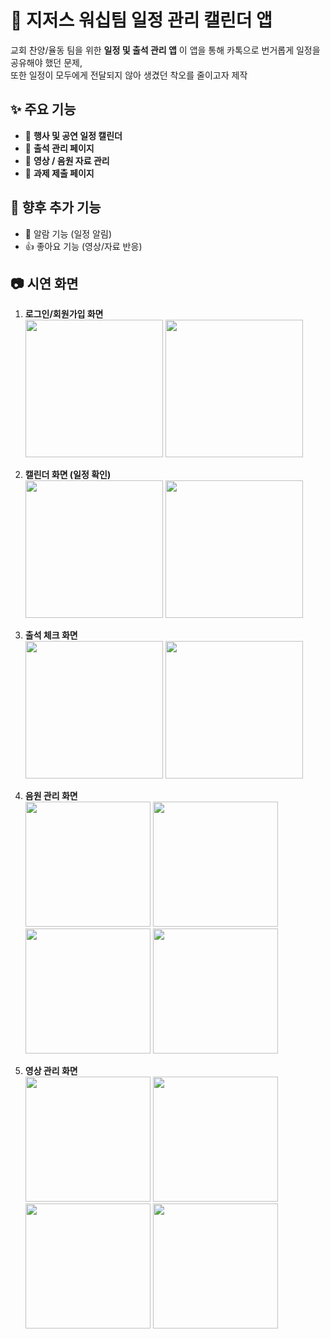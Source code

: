 # 📅 지저스 워십팀 일정 관리 캘린더 앱

교회 찬양/율동 팀을 위한 **일정 및 출석 관리 앱** 
이 앱을 통해 카톡으로 번거롭게 일정을 공유해야 했던 문제,  
또한 일정이 모두에게 전달되지 않아 생겼던 착오를 줄이고자 제작

## ✨ 주요 기능
- 📆 **행사 및 공연 일정 캘린더**  
- 👥 **출석 관리 페이지**  
- 🎥 **영상 / 음원 자료 관리**  
- 📝 **과제 제출 페이지**  

## 🚀 향후 추가 기능
- 🔔 알람 기능 (일정 알림)  
- 👍 좋아요 기능 (영상/자료 반응)  


## 📷 시연 화면

1. **로그인/회원가입 화면**  
   <img src="jesus_worship_calendar_app/images/login.jpg" width="220"/>
   <img src="jesus_worship_calendar_app/images/signup.jpg" width="220"/>

2. **캘린더 화면 (일정 확인)**  
   <img src="jesus_worship_calendar_app/images/calendar1.jpg" width="220"/>
   <img src="jesus_worship_calendar_app/images/calendar2.jpg" width="220"/>
   
3. **출석 체크 화면**  
   <img src="jesus_worship_calendar_app/images/attendance1.jpg" width="220"/>
   <img src="jesus_worship_calendar_app/images/attendance2.jpg" width="220"/>

4. **음원 관리 화면**  
   <img src="jesus_worship_calendar_app/images/audio1.jpg" width="200"/>
   <img src="jesus_worship_calendar_app/images/audio2.jpg" width="200"/>
   <img src="jesus_worship_calendar_app/images/audio3.jpg" width="200"/>
   <img src="jesus_worship_calendar_app/images/audio4.jpg" width="200"/>
   

5. **영상 관리 화면**  
   <img src="jesus_worship_calendar_app/images/video1.jpg" width="200"/>
   <img src="jesus_worship_calendar_app/images/video2.jpg" width="200"/>
   <img src="jesus_worship_calendar_app/images/video3.jpg" width="200"/>
   <img src="jesus_worship_calendar_app/images/video4.jpg" width="200"/>
   

